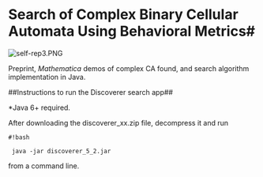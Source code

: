 # **Search of Complex Binary Cellular Automata Using Behavioral Metrics**#

![self-rep3.PNG](https://bitbucket.org/repo/dodynj/images/4082026190-self-rep3.PNG)

Preprint, *Mathematica* demos of complex CA found, and search algorithm implementation in Java.

##Instructions to run the Discoverer search app##

*Java 6+ required. 

After downloading the discoverer_xx.zip file, decompress it and run


```
#!bash

 java -jar discoverer_5_2.jar
```

from a command line. 